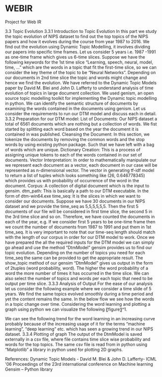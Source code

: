 # WEBIR
Project for Web IR


3.3 Topic Evolution 
3.3.1 Introduction to Topic Evolution 
In this part we study the topic evolution of NIPS dataset to find out the top topics of the NIPS papers and how it evolves during the course from year 1987 to 2016. We find out the evolution using Dynamic Topic Modelling, it involves dividing our papers into specific time frames. Let us consider 5 years i.e. 1987 -1991 as one-time frame which gives us 6-time slices. Suppose we have the following keywords for the 1st time slice “Learning, speech, neural, model, time, …” which are the words in a topic that fit the first-time slice, so we can consider the key theme of the topic to be “Neural Networks”. Depending on our documents in 2nd time slice the topic and words might change and hence we find the evolution. 
We have referred to the Dynamic Topic Models paper by David M. Blei and John D. Lafferty to understand analysis of time evolution of topics in large document collection. We used genism, an open source topic modelling toolkit for implementing the Dynamic topic modelling in python. 
We can identify the semantic structure of documents by examining the words contained in the documents using genism. Let us consider the requirements to run our DTM model and discuss each in detail. 
3.3.2 Preparation for our DTM model: 
	List of Documents: Our NIPS dataset a total of 6561 documents which are nothing but a collection of words. We fist started by splitting each word based on the year the document it is contained in was published.
	Cleansing the Document: In this section, we tokenize the documents by removing the common words and the stop words by using existing python package. Such that we have left with a bag of words which are unique. 
	Dictionary Creation: This is a process of assigning unique tokens to each of the words contained in our set of documents. 
	Vector Interpretation: In order to mathematically manipulate our we represent each document as a vector, each document in our case will be represented as n-dimensional vector. The vector in generating tf-idf model to return a list of tuples which looks something like (26, 0.646778345) which provides us with probability of occurrence of the word in the document. 
	Corpus: A collection of digital document which is the input to gensim. 
	dtm_path: This is basically a path to our DTM executable. In the form of dtm-win64.exe
	time_seq: It is the slices in which we want to consider our documents. Suppose we have 30 documents in our NIPS dataset and we provide the time_seq as 5,5,5,5,5,5. Then the first 5 documents of our file will be considered in first time slice, the second 5 in the 3rd time slice and so on. 
Therefore, we have counted the documents in each of the year, e.g. If we consider first 5 years to be one-time frame then we count the number of documents from 1987 to 1991 and put them in 1st time_seq. It is very important to note that our time-seq length should match with the length of our corpus in order for our DTM model to work. 
Once we have prepared the all the required inputs for the DTM model we can simply go ahead and use the method “DtmModel” gensim provides us to find our topic evolution. Depending on the number of topics you need for each time_seq the same can be provided to get the appropriate result. 
The show_topic method of our gensim “DtmModel” gives us output in the form of 2tuples (word probability, word). The higher the word probability of a word the more number of times it has occurred in the time slice. We can also select the number of topics and words per each topic that need to be output per time slice. 
3.3.3 Analysis of Output
For the ease of our analysis let us consider the following example where we consider a time slide of 5 years. We find the same topics evolved smoothly during a time period and yet the content remains the same. In the below flow we see how the words in a topic change over time. Considering the word learning and plotting a graph using python we can visualize the following 〖figure〗^1.

We can see the following trend for the word learning in an increasing curve probably because of the increasing usage of it for the terms “machine learning”, “deep learning” etc. which has seen a growing trend in our NIPS dataset. 
3.3.4 Plotting of graph 
The output of the DtmModel is saved externally in a csv file, where file contains time slice wise probability and words for the top topics. The same csv file is read from in python using “Matplotlib” a library in python used for plotting 2D graphs. 

References: 
	Dynamic Topic Models - David M. Blei & John D. Lafferty-  ICML '06 Proceedings of the 23rd international conference on Machine learning
	Gensim – Python library 
